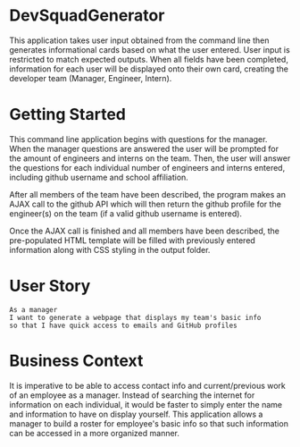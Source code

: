 # DevSquadGenerator

This application takes user input obtained from the command line then generates informational cards based on what the user entered. User input is restricted to match expected outputs. When all fields have been completed, information for each user will be displayed onto their own card, creating the developer team (Manager, Engineer, Intern).

# Getting Started

This command line application begins with questions for the manager. When the manager questions are answered the user will be prompted for the amount of engineers and interns on the team. Then, the user will answer the questions for each individual number of engineers and interns entered, including github username and school affiliation.

After all members of the team have been described, the program makes an AJAX call to the github API which will then return the github profile for the engineer(s) on the team (if a valid github username is entered).

Once the AJAX call is finished and all members have been described, the pre-populated HTML template will be filled with previously entered information along with CSS styling in the output folder.

# User Story
```
As a manager
I want to generate a webpage that displays my team's basic info
so that I have quick access to emails and GitHub profiles
```
# Business Context

It is imperative to be able to access contact info and current/previous work of an employee as a manager. Instead of searching the internet for information on each individual, it would be faster to simply enter the name and information to have on display yourself. This application allows a manager to build a roster for employee's basic info so that such information can be accessed in a more organized manner.